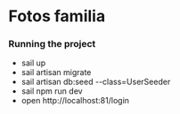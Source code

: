# Fotos familia

### Running the project
- sail up
- sail artisan migrate
- sail artisan db:seed --class=UserSeeder
- sail npm run dev
- open http://localhost:81/login


